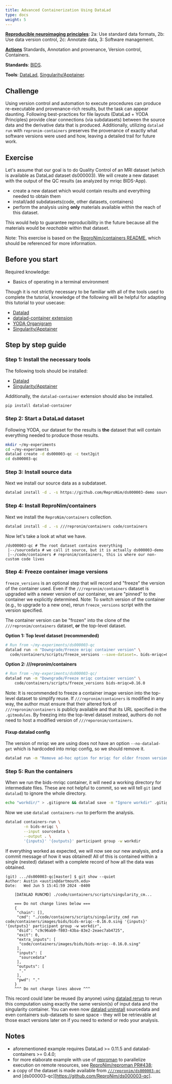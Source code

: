 ```yaml
---
title: Advanced Containerization Using DataLad
type: docs
weight: 5
---
```


**[Reproducible neuroimaging principles](/about/in-practice/#repronims-principles-of-reproducible-neuroimaging)**: 2a: Use standard data formats, 2b: Use data version control, 2c: Annotate data, 3: Software management.

**[Actions](/about/in-practice/#repronims-four-core-actions)** Standards, Annotation and provenance, Version control, Containers.

**Standards**: [BIDS](/resources/tools/bids/index.html).

**Tools**: [DataLad](/resources/tools/datalad/index.html), [Singularity/Apptainer](https://apptainer.org/).

## Challenge

Using version control and automation to execute procedures can produce re-executable and provenance-rich results, but the task can appear daunting.
Following best-practices for file layouts (DataLad + YODA Principles) provide clear connections (via subdatasets) between the source data and the derivative data that is produced.
Additionally, utilizing `datalad run` with `repronim-containers` preserves the provenance of exactly what software versions were used and how, leaving a detailed trail for future work.

## Exercise

Let's assume that our goal is to do Quality Control of an MRI dataset
(which is available as DataLad dataset ds000003). We will create a new
dataset with the output of the QC results (as analyzed by mriqc
BIDS-App).

- create a new dataset which would contain results and everything needed
    to obtain them
- install/add subdatasets(code, other datasets, containers)
- perform the analysis using **only** materials available within the reach of this dataset.

This would help to guarantee reproducibility in the future because all the
materials would be *reachable* within that dataset.

Note: This exercise is based on the [ReproNim/containers README](https://github.com/ReproNim/containers/), which should be referenced for more information.

## Before you start

Required knowledge:

 - Basics of operating in a terminal environment

Though it is not strictly necessary to be familiar with all of the tools used
to complete the tutorial, knowledge of the following will be helpful for adapting this tutorial to
your usecase:

- [Datalad](https://datalad.org)
- [datalad-container extension](http://docs.datalad.org/projects/container/en/latest/index.html)
- [YODA Organigram](https://github.com/myyoda/poster/blob/master/ohbm2018.pdf)
- [Singularity/Apptainer](https://apptainer.org/)

## Step by step guide

### Step 1: Install the necessary tools

The following tools should be installed:

- [Datalad](https://handbook.datalad.org/en/latest/intro/installation.html)
- [Singularity/Apptainer](https://apptainer.org/docs/admin/main/installation.html)

Additionally, the `datalad-container` extension should also be installed.

```bash
pip install datalad-container
```

### Step 2: Start a DataLad dataset

Following YODA, our dataset for the results is **the** dataset that will contain everything needed to produce those results.

```bash
mkdir ~/my-experiments
cd ~/my-experiments
datalad create -d ds000003-qc -c text2git
cd ds000003-qc
```
### Step 3: Install source data

Next we install our source data as a subdataset.

```bash
datalad install -d . -s https://github.com/ReproNim/ds000003-demo sourcedata
```

### Step 4: Install ReproNim/containers

Next we install the `ReproNim/containers` collection.

```bash
datalad install -d . -s ///repronim/containers code/containers
```

Now let's take a look at what we have.

```
/ds000003-qc # The root dataset contains everything
 |--/sourcedata # we call it source, but it is actually ds000003-demo
 |--/code/containers # repronim/containers, this is where our non-custom code lives
```

### Step 4: Freeze container image versions

`freeze_versions` is an optional step that will record and "freeze" the
version of the container used. Even if the `///repronim/containers` dataset is
upgraded with a newer version of our container, we are "pinned" to the
container we explicitly determined. Note: To switch version of the container
(e.g., to upgrade to a new one), rerun `freeze_versions` script with the version
specified.

The container version can be "frozen" into the clone of the `///repronim/containers`
dataset, **or** the top-level dataset.


**Option 1: Top level dataset (recommended)**

```bash
# Run from ~/my-experiments/ds000003-qc
datalad run -m "Downgrade/Freeze mriqc container version" \
  code/containers/scripts/freeze_versions --save-dataset=. bids-mriqc=0.16.0
```

**Option 2: ///repronim/containers**

```bash
# Run from ~/my-experiments/ds000003-qc/
datalad run -m "Downgrade/Freeze mriqc container version" \
    code/containers/scripts/freeze_versions bids-mriqc=0.16.0
```

Note: It is recommended to freeze a container image version into the
top-level dataset to simplify reuse. If `///repronim/containers` is
modified in any way, the author must ensure that their altered fork of
`///repronim/containers` is publicly available and that its URL
specified in the `.gitmodules`. By freezing into the top-level dataset
instead, authors do not need to host a modified version of
`///reporonim/containers`.

#### Fixup datalad config

The version of mriqc we are using does not have an option  `--no-datalad-get` which is hardcoded
into mriqc config, so we should remove it.

```bash
datalad run -m "Remove ad-hoc option for mriqc for older frozen version" sed -i -e 's, --no-datalad-get,,g' .datalad/config
```

### Step 5: Run the containers

When we run the bids-mriqc container, it will need a working directory
for intermediate files. These are not helpful to commit, so we will
tell `git` (and `datalad`) to ignore the whole directory.

```bash
echo "workdir/" > .gitignore && datalad save -m "Ignore workdir" .gitignore
```

Now we use `datalad containers-run` to perform the analysis.

```bash
datalad containers-run \
        -n bids-mriqc \
        --input sourcedata \
        --output . \
        '{inputs}' '{outputs}' participant group -w workdir
```

If everything worked as expected, we will now see our new analysis, and
a commit message of how it was obtained! All of this is contained within
a single (nested) dataset with a complete record of how all the data was
obtained.

```shell
(git) .../ds000003-qc[master] $ git show --quiet
Author: Austin <austin@dartmouth.edu>
Date:   Wed Jun 5 15:41:59 2024 -0400

    [DATALAD RUNCMD] ./code/containers/scripts/singularity_cm...

    === Do not change lines below ===
    {
     "chain": [],
     "cmd": "./code/containers/scripts/singularity_cmd run code/containers/images/bids/bids-mriqc--0.16.0.sing '{inputs}' '{outputs}' participant group -w workdir",
     "dsid": "c9c96ab9-f803-43ba-83e2-2eaec7ab4725",
     "exit": 0,
     "extra_inputs": [
      "code/containers/images/bids/bids-mriqc--0.16.0.sing"
     ],
     "inputs": [
      "sourcedata"
     ],
     "outputs": [
      "."
     ],
     "pwd": "."
    }
    ^^^ Do not change lines above ^^^
```

This record could later be reused (by anyone) using [datalad rerun] to rerun
this computation using exactly the same version(s) of input data and the
singularity container. You can even now [datalad uninstall] sourcedata and even containers
sub-datasets to save space - they will be retrievable at those exact versions later
on if you need to extend or redo your analysis.

## Notes

- aforementioned example requires DataLad >= 0.11.5 and datalad-containers >= 0.4.0;
- for more elaborate example with use of [reproman] to parallelize execution on
  remote resources, see [ReproNim/reproman PR#438](https://github.com/ReproNim/reproman/pull/438);
- a copy of the dataset is made available from [`///repronim/ds000003-qc`](http://datasets.datalad.org/?dir=/repronim/ds000003-qc)
  and [ds000003-qc][https://github.com/ReproNim/ds000003-qc].

[reproman]: http://reproman.repronim.org
[datalad rerun]: http://docs.datalad.org/projects/container/en/latest/generated/man/datalad-rerun.html
[datalad uninstall]: http://docs.datalad.org/projects/container/en/latest/generated/man/datalad-uninstall.html
